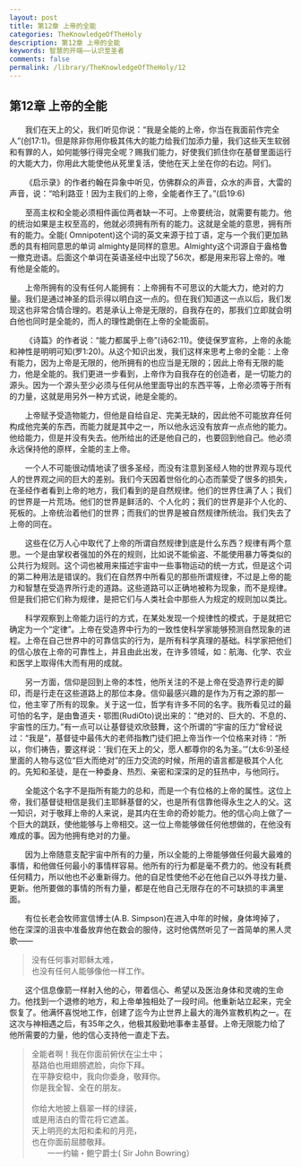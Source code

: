 ```yaml
---
layout: post
title: 第12章 上帝的全能
categories: TheKnowledgeOfTheHoly
description: 第12章 上帝的全能
keywords: 智慧的开端——认识至圣者
comments: false
permalink: /library/TheKnowledgeOfTheHoly/12
---
```


## 第12章 上帝的全能

&emsp;&emsp;我们在天上的父，我们听见你说：“我是全能的上帝，你当在我面前作完全人”(创17:1)。但是除非你用你极其伟大的能力给我们加添力量，我们这些天生软弱和有罪的人，如何能够行得完全呢？赐我们能力，好使我们抓住你在基督里面运行的大能大力，你用此大能使他从死里复活，使他在天上坐在你的右边。阿们。

&emsp;&emsp;《启示录》的作者约翰在异象中听见，仿佛群众的声音，众水的声音，大雷的声音，说：“哈利路亚！因为主我们的上帝，全能者作王了。”(启19:6)

&emsp;&emsp;至高主权和全能必须相件画位两者缺一不可。上帝要统治，就需要有能力。他的统治如果是主权至高的，他就必须拥有所有的能力。这就是全能的意思，拥有所有的能力。全能( Omnipotent)这个词的英文来源于拉丁语，定与一个我们更加熟悉的具有相同意思的单词 almighty是同样的意思。Almighty这个词源自于盎格鲁一撤克逊语。后面这个单词在英语圣经中出现了56次，都是用来形容上帝的。唯有他是全能的。

&emsp;&emsp;上帝所拥有的没有任何人能拥有：上帝拥有不可思议的大能大力，绝对的力量。我们是通过神圣的启示得以明白这一点的。但在我们知道这一点以后，我们发现这也非常合情合理的。若是承认上帝是无限的，自我存在的，那我们立即就会明白他也同时是全能的，而人的理性跪倒在上帝的全能面前。

&emsp;&emsp;《诗篇》的作者说：“能力都属乎上帝”(诗62:11)。使徒保罗宣称，上帝的永能和神性是明明可知(罗1:20)。从这个知识出发，我们这样来思考上帝的全能：上帝有能力，因为上帝是无限的，他所拥有的也应当是无限的；因此上帝有无限的能力，他是全能的。我们更进一步看到，上帝作为自我存在的创造者，是一切能力的源头。因为一个源头至少必须与任何从他里面导出的东西平等，上帝必须等于所有的力量，这就是用另外一种方式说，祂是全能的。

&emsp;&emsp;上帝赋予受造物能力，但他是自给自足、完美无缺的，因此他不可能放弃任何构成他完美的东西，而能力就是其中之一，所以他永远没有放弃一点点他的能力。他给能力，但是并没有失去。他所给出的还是他自己的，也要回到他自己。他必须永远保持他的原样，全能的主上帝。

&emsp;&emsp;一个人不可能很动情地读了很多圣经，而没有注意到圣经人物的世界观与现代人的世界观之间的巨大的差别。我们今天因着世俗化的心态而蒙受了很多的损失，在圣经作者看到上帝的地方，我们看到的是自然规律。他们的世界住满了人；我们的世界是一片荒场。他们的世界是鲜活的、个人化的；我们的世界是非个人化的、死板的。上帝统治着他们的世界；而我们的世界是被自然规律所统治。我们失去了上帝的同在。

&emsp;&emsp;这些在亿万人心中取代了上帝的所谓自然规律到底是什么东西？规律有两个意思。一个是由掌权者强加的外在的规则，比如说不能偷盗、不能使用暴力等类似的公共行为规则。这个词也被用来描述宇宙中一些事物运动的统一方式，但是这个词的第二种用法是错误的。我们在自然界中所看见的那些所谓规律，不过是上帝的能力和智慧在受造界所行走的道路。这些道路可以正确地被称为现象，而不是规律。但是我们把它们称为规律，是把它们与人类社会中那些人为规定的规则加以类比。

&emsp;&emsp;科学观察到上帝能力运行的方式，在某处发现一个规律性的模式，于是就把它确定为一个“定律”。上帝在受造界中行为的一致性使科学家能够预测自然现象的进程。上帝在自己世界中的可靠信实的行为，是所有科学真理的基础。科学家把他们的信心放在上帝的可靠性上，并且由此出发，在许多领域，如：航海、化学、农业和医学上取得伟大而有用的成就。

&emsp;&emsp;另一方面，信仰是回到上帝的本性，他所关注的不是上帝在受造界行走的脚印，而是行走在这些道路上的那位本身。信仰最感兴趣的是作为万有之源的那一位，他主宰了所有的现象。关于这一位，哲学有许多不同的名字。我所看见过的最可怕的名字，是由鲁道夫・鄂图(RudiOto)说出来的：“绝对的、巨大的、不息的、宇宙性的压力。”有一点可以让基督徒欢欣鼓舞，这个所谓的“宇宙的压力”曾经说过：“我是”，基督徒中最伟大的老师指教门徒们把上帝当作一个位格来对待：“所以，你们祷告，要这样说：‘我们在天上的父，愿人都尊你的名为圣。’”(太6:9)圣经里面的人物与这位“巨大而绝对”的压力交流的时候，所用的语言都是极其个人化的。先知和圣徒，是在一种委身、热烈、亲密和深深的足的狂热中，与他同行。

&emsp;&emsp;全能这个名字不是指所有能力的总和，而是一个有位格的上帝的属性。这位上帝，我们基督徒相信是我们主耶稣基督的父，也是所有信靠他得永生之人的父。这一知识，对于敬拜上帝的人来说，是其内在生命的奇妙能力。他的信心向上做了一个巨大的跳跃，使他能够与上帝相交。这一位上帝能够做任何他想做的，在他没有难成的事。因为他拥有绝对的力量。

&emsp;&emsp;因为上帝随意支配宇宙中所有的力量，所以全能的上帝能够做任何最大最难的事情，和他做任何最小的事情样容易。他所有的行为都是毫不费力的。他没有耗费任何精力，所以他也不必重新得力。他的自足性使他不必在他自己以外寻找力量、更新。他所要做的事情的所有力量，都是在他自己无限存在的不可缺损的丰满里面。

&emsp;&emsp;有位长老会牧师宣信博士(A.B. Simpson)在进入中年的时候，身体垮掉了，他在深深的沮丧中准备放弃他在数会的服侍，这时他偶然听见了一首简单的黑人灵歌——

> 没有任何事对耶稣太难，<br>
> 也没有任何人能够像他一样工作。

&emsp;&emsp;这个信息像箭一样射入他的心，带着信心、希望以及医治身体和灵魂的生命力。他找到一个退修的地方，和上帝单独相处了一段时间。他重新站立起来，完全恢复了。他满怀喜悦地工作，创建了迄今为止世界上最大的海外宣教机构之一。在这次与神相遇之后，有35年之久，他极其殷勤地事奉主基督。上帝无限能力给了他所需要的力量，他的信心支持他一直走下去。

> 全能者啊！我在你面前俯伏在尘土中；<br>
> 基路伯也用翅膀遮脸，向你下拜。<br>
> 在平静安稳中，我向你委身，敬拜你。<br>
> 你是我全智、全在的朋友。<br>
> <br>
> 你给大地披上翡翠一样的绿装，<br>
> 或是用洁白的雪花将它遮盖。<br>
> 天上明亮的太阳和柔和的月亮，<br>
> 也在你面前屈膝敬拜。<br>
> &emsp;&emsp;一一约输・鲍宁爵士( Sir John Bowring）
